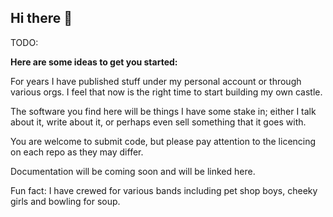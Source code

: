 ## Hi there 👋

TODO:

**Here are some ideas to get you started:**

For years I have published stuff under my personal account or through various orgs. I feel that now is the right time to start building my own castle.

The software you find here will be things I have some stake in; either I talk about it, write about it, or perhaps even sell something that it goes with.

You are welcome to submit code, but please pay attention to the licencing on each repo as they may differ.

Documentation will be coming soon and will be linked here.

Fun fact: I have crewed for various bands including pet shop boys, cheeky girls and bowling for soup.

